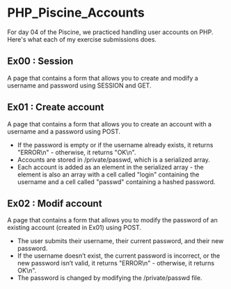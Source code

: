 # PHP_Piscine_Accounts

For day 04 of the Piscine, we practiced handling user accounts on PHP. Here's what each of my exercise submissions does.

## Ex00 : Session
A page that contains a form that allows you to create and modify a username and password using SESSION and GET.

## Ex01 : Create account
A page that contains a form that allows you to create an account with a username and a password using POST. 
- If the password is empty or if the username already exists, it returns "ERROR\n" - otherwise, it returns "OK\n".
- Accounts are stored in /private/passwd, which is a serialized array.
- Each account is added as an element in the serialized array - the element is also an array with a cell called "login" containing the username and a cell
called "passwd" containing a hashed password.

## Ex02 : Modif account
A page that contains a form that allows you to modify the password of an existing account (created in Ex01) using POST. 
- The user submits their username, their current password, and their new password. 
- If the username doesn’t exist, the current password is incorrect, or the new password isn’t valid, it returns "ERROR\n" - otherwise, it returns OK\n".
- The password is changed by modifying the /private/passwd file.
